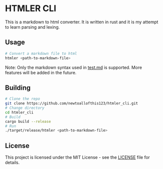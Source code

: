 # HTMLER CLI

This is a markdown to html converter. It is written in rust and it is my attempt to learn parsing and lexing.

## Usage

```bash
# Convert a markdown file to html
htmler <path-to-markdown-file>
```

Note: Only the markdown syntax used in [test.md](/test.md) is supported.
More features will be added in the future.

## Building

```bash
# Clone the repo
git clone https://github.com/newtoallofthis123/htmler_cli.git
# Change directory
cd htmler_cli
# Build
cargo build --release
# Run
./target/release/htmler <path-to-markdown-file>
```

## License

This project is licensed under the MIT License - see the [LICENSE](LICENSE) file for details.